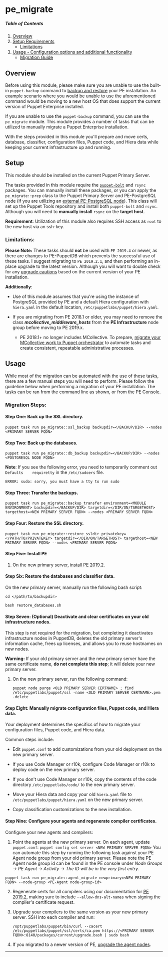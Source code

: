 # pe_migrate

##### Table of Contents

1. [Overview](#Overview)
1. [Setup Requirements](#setup)
    * [Limitations](#limitations)
1. [Usage - Configuration options and additional functionality](#usage)
    * [Migration Guide](#migration_steps)

## Overview

Before using this module, please make sure you are unable to use the built-in `puppet-backup` command to [backup and restore](https://puppet.com/docs/pe/2019.8/backing_up_and_restoring_pe.html) your PE installation. An example scenario where you would be unable to use the aforementioned command would be moving to a new host OS that does support the current version of Puppet Enterprise installed.

If you are unable to use the `puppet-backup` command, you can use the `pe_migrate` module. This module provides a number of tasks that can be utilized to manually migrate a Puppet Enterprise installation.

With the steps provided in this module you'll prepare and move certs, database, classifier, configuration files, Puppet code, and Hiera data while keeping your current infrastructure up and running.

## Setup

This module should be installed on the current Puppet Primary Server.

The tasks provided in this module require the [`puppet-bolt`](https://puppet.com/docs/bolt/latest/bolt_installing.html) and `rsync` packages. You can manually install these packages, or you can apply the `pe_migrate::prep` class to the Puppet Primary Server and PE-PostgreSQL node (if you are utilizing an [external PE-PostgreSQL node](https://puppet.com/docs/pe/2019.7/installing_postgresql.html)). This class will set up the Puppet Tools repository and install both `puppet-bolt` and `rsync`. Although you will need to **manually install** `rsync` on the **target host**.

**Requirement**: Utilization of this module also requires SSH access as `root` to the new host via an ssh-key.

### Limitations:

**Please Note:** These tasks should **not** be used with `PE 2019.4` or newer, as there are changes to PE-PuppetDB which prevents the successful use of these tasks. I suggest migrating to `PE 2019.2.1`, and then performing an in-place upgrade to the latest version. Although you will want to double check for any [upgrade cautions](https://puppet.com/docs/pe/2019.2/upgrading_pe.html#upgrade_cautions) based on the current version of your PE installation.

**Additionally**:

*   Use of this module assumes that you're using the instance of PostgreSQL provided by PE and a default Hiera configuration with `hiera.yaml` in the default location, `/etc/puppetlabs/puppet/hiera.yaml`.

* If you are migrating from PE 2018.1 or older, you may need to remove the class ***mcollective\_middleware\_hosts*** from the **PE Infrastructure** node group before moving to PE 2019.x.
  *  PE 2018.1+ no longer includes MCollective. To prepare, [migrate your MCollective work to Puppet orchestrator](https://puppet.com/docs/pe/2018.1/managing_mcollective/migrating_from_mcollective_to_orchestrator.html) to automate tasks and create consistent, repeatable administrative processes.


## Usage

While most of the migration can be automated with the use of these tasks, there are a few manual steps you will need to perform. Please follow the guideline below when performing a migration of your PE installation. The tasks can be ran from the command line as shown, or from the PE Console.

### Migration Steps:

#### **Step One: Back up the SSL directory.**

```
puppet task run pe_migrate::ssl_backup backupdir=</BACKUP/DIR> --nodes <PRIMARY SERVER FQDN>
```

#### **Step Two: Back up the databases.**

```
puppet task run pe_migrate::db_backup backupdir=</BACKUP/DIR> --nodes <POSTGRESQL NODE FQDN>
```

**Note**: If you see the following error, you need to temporarily comment out `Defaults    requiretty` in the `/etc/sudoers` file.

```
ERROR: sudo: sorry, you must have a tty to run sudo
```

#### **Step Three: Transfer the backups.**

```
puppet task run pe_migrate::backup_transfer environment=<MODULE ENVIRONMENT> backupdir=</BACKUP/DIR> targetdir=</DIR/ON/TARGETHOST> targethost=<NEW PRIMARY SERVER FQDN> --nodes <PRIMARY SERVER FQDN>
```

#### **Step Four: Restore the SSL directory.**

```
puppet task run pe_migrate::restore_ssldir privatekey=</PATH/TO/PRIVATEKEY> targetdir=</DIR/ON/TARGETHOST> targethost=<NEW PRIMARY SERVER FQDN> --nodes <PRIMARY SERVER FQDN>
```

#### **Step Five: Install PE**

1.  On the new primary server, [install PE 2019.2](https://puppet.com/misc/pe-files/previous-releases/2019.2.1/).

#### **Step Six: Restore the databases and classifier data.**

On the new primary server, manually run the following bash script:

```
cd </path/to/backupdir>

bash restore_databases.sh
```

#### **Step Seven: (Optional) Deactivate and clear certificates on your old infrastructure nodes.**

This step is not required for the migration, but completing it deactivates infrastructure nodes in PuppetDB, deletes the old primary server's information cache, frees up licenses, and allows you to reuse hostnames on new nodes.

**Warning:** If your old primary server and the new primary server have the same certificate name, **do not complete this step**; it will delete your new primary server.

1.  On the new primary server, run the following command:

    `puppet node purge <OLD PRIMARY SERVER CERTNAME> ; find /etc/puppetlabs/puppet/ssl -name <OLD PRIMARY SERVER CERTNAME>.pem -delete`

#### **Step Eight: Manually migrate configuration files, Puppet code, and Hiera data.**

Your deployment determines the specifics of how to migrate your configuration files, Puppet code, and Hiera data.

Common steps include:

*   Edit `puppet.conf` to add customizations from your old deployment on the new primary server.

*   If you use Code Manager or r10k, configure Code Manager or r10k to deploy code on the new primary server.

*   If you don't use Code Manager or r10k, copy the contents of the code directory `/etc/puppetlabs/code/` to the new primary server.

*   Move your Hiera data and copy your old `hiera.yaml` file to `/etc/puppetlabs/puppet/hiera.yaml` on the new primary server.

*   Copy classification customizations to the new installation.

#### **Step Nine: Configure your agents and regenerate compiler certificates.**

Configure your new agents and compilers:

1.  Point the agents at the new primary server. On each agent, update `puppet.conf`: `puppet config set server <NEW PRIMARY SERVER FQDN>` You can automate this step by running the following task against your PE Agent node group from your old primary server. Please note the PE Agent node group id can be found in the PE console under _Node Groups -> PE Agent -> Activity -> The ID will be in the very first entry._

```
puppet task run pe_migrate::agent_migrate newprimary=<NEW PRIMARY FQDN> --node-group <PE-Agent node-group-id>
```

2.  Regenerate certs for all compilers using our documentation for [PE 2019.2](https://puppet.com/docs/pe/2019.2/regenerate_certificates.html), making sure to include `--allow-dns-alt-names` when signing the compiler's certificate request.

3.  Upgrade your compilers to the same version as your new primary server. SSH into each compiler and run:

    `/opt/puppetlabs/puppet/bin/curl --cacert /etc/puppetlabs/puppet/ssl/certs/ca.pem https://<PRIMARY SERVER FQDN>:8140/packages/current/upgrade.bash | sudo bash`

4.  If you migrated to a newer version of PE, [upgrade the agent nodes](https://puppet.com/docs/pe/2019.2/upgrading_agents.html).

---
